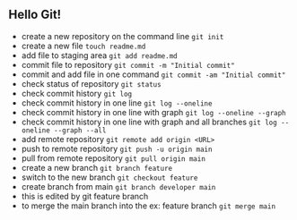 ## Hello Git!

- create a new repository on the command line
```git init```
- create a new file
```touch readme.md```
- add file to staging area
```git add readme.md```
- commit file to repository
```git commit -m "Initial commit"```
- commit and add file in one command
```git commit -am "Initial commit"```
- check status of repository
```git status```
- check commit history
```git log```
- check commit history in one line
```git log --oneline```
- check commit history in one line with graph
```git log --oneline --graph```
- check commit history in one line with graph and all branches
```git log --oneline --graph --all```
- add remote repository
```git remote add origin <URL>```
- push to remote repository
```git push -u origin main```
- pull from remote repository
```git pull origin main```
- create a new branch
```git branch feature```
- switch to the new branch
```git checkout feature```
- create branch from main
```git branch developer main```
- this is edited by git feature branch
- to merge the main branch into the <branch name> ex: feature branch 
```git merge main```